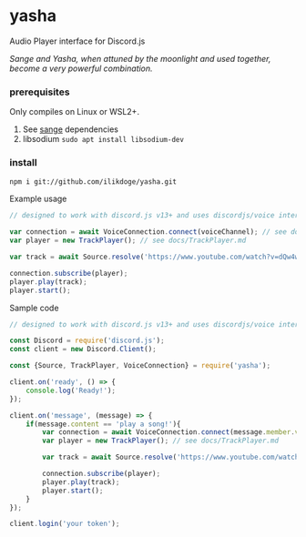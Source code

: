 # yasha
Audio Player interface for Discord.js

*Sange and Yasha, when attuned by the moonlight and used together, become a very powerful combination.*

### prerequisites
Only compiles on Linux or WSL2+.

1. See [sange](https://github.com/ilikdoge/sange) dependencies
2. libsodium <code>sudo apt install libsodium-dev</code>

### install
```bash
npm i git://github.com/ilikdoge/yasha.git
```

Example usage

```js
// designed to work with discord.js v13+ and uses discordjs/voice internally for voice connections

var connection = await VoiceConnection.connect(voiceChannel); // see docs/VoiceConnection.md
var player = new TrackPlayer(); // see docs/TrackPlayer.md

var track = await Source.resolve('https://www.youtube.com/watch?v=dQw4w9WgXcQ'); // see docs/Source.md

connection.subscribe(player);
player.play(track);
player.start();
```

Sample code
```js
// designed to work with discord.js v13+ and uses discordjs/voice internally for voice connections

const Discord = require('discord.js');
const client = new Discord.Client();

const {Source, TrackPlayer, VoiceConnection} = require('yasha');

client.on('ready', () => {
	console.log('Ready!');
});

client.on('message', (message) => {
	if(message.content == 'play a song!'){
		var connection = await VoiceConnection.connect(message.member.voice.channel); // see docs/VoiceConnection.md
		var player = new TrackPlayer(); // see docs/TrackPlayer.md

		var track = await Source.resolve('https://www.youtube.com/watch?v=dQw4w9WgXcQ'); // see docs/Source.md

		connection.subscribe(player);
		player.play(track);
		player.start();
	}
});

client.login('your token');
```